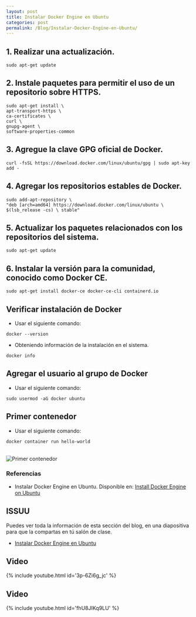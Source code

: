 ```yaml
---
layout: post
title: Instalar Docker Engine en Ubuntu
categories: post
permalink: /Blog/Instalar-Docker-Engine-en-Ubuntu/
---
```

## 1. Realizar una actualización.
```
sudo apt-get update
```

## 2. Instale paquetes para permitir el uso de un repositorio sobre HTTPS.

```
sudo apt-get install \
apt-transport-https \
ca-certificates \
curl \
gnupg-agent \
software-properties-common
```

## 3. Agregue la clave GPG oficial de Docker.

```
curl -fsSL https://download.docker.com/linux/ubuntu/gpg | sudo apt-key add -
```

## 4. Agregar los repositorios estables de Docker.

```
sudo add-apt-repository \
"deb [arch=amd64] https://download.docker.com/linux/ubuntu \
$(lsb_release -cs) \ stable"
```

## 5. Actualizar los paquetes relacionados con los repositorios del sistema.

```
sudo apt-get update
```

## 6. Instalar la versión para la comunidad, conocido como Docker CE.

```
sudo apt-get install docker-ce docker-ce-cli containerd.io
```
## Verificar instalación de Docker

* Usar el siguiente comando:

```
docker --version
```

* Obteniendo información de la instalación en el sistema.

```
docker info
```

## Agregar el usuario al grupo de Docker

* Usar el siguiente comando:

```
sudo usermod -aG docker ubuntu
```

## Primer contenedor

* Usar el siguiente comando:

```
docker container run hello-world
```

<br>
<img class="img-center" src="{{ site.baseurl }}/images/instalar-docker-engine-en-ubuntu/primer-contenedor.png" title="Primer contenedor" name="Primer contenedor"/>
<br>

### Referencias

* Instalar Docker Engine en Ubuntu. Disponible en: [Install Docker Engine on Ubuntu](https://docs.docker.com/engine/install/ubuntu/)

## ISSUU

Puedes ver toda la información de esta sección del blog, en una diapositiva para que la compartas en tú salón de clase.

* [Instalar Docker Engine en Ubuntu](https://issuu.com/johanse/docs/seccion-2-instalacion-de-docker.pptx)

## Video

{% include youtube.html id='3p-6Zi6g_jc' %}

## Video

{% include youtube.html id='fhU8JIKq9LU' %}

